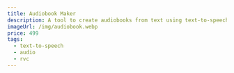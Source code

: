 ```yaml
---
title: Audiobook Maker
description: A tool to create audiobooks from text using text-to-speech.
imageUrl: /img/audiobook.webp
price: 499
tags:
  - text-to-speech
  - audio
  - rvc
---
```

